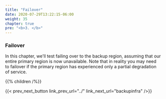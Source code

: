 ```yaml
---
title: "Failover"
date: 2020-07-29T13:22:15-06:00
weight: 35
chapter: true
pre: "<b>3. </b>"
---
```


### Failover

In this chapter, we'll test failing over to the backup region, assuming that our entire primary region is now unavailable.  Note that in reality you may need to failover if the primary region has experienced only a partial degradation of service.

{{% children /%}}

{{< prev_next_button link_prev_url="../" link_next_url="backupinfra" />}}